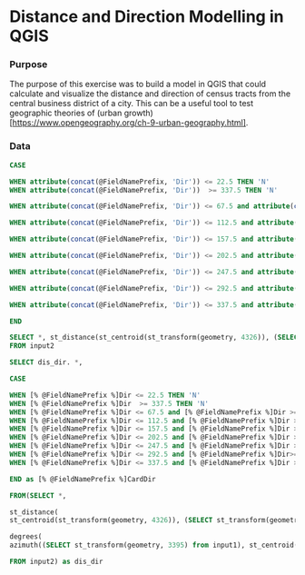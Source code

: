 # Distance and Direction Modelling in QGIS

### Purpose

The purpose of this exercise was to build a model in QGIS that could calculate and visualize the distance and direction of census tracts from the central business district of a city. This can be a useful tool to test geographic theories of (urban growth) [https://www.opengeography.org/ch-9-urban-geography.html].

### Data

```SQL
CASE

WHEN attribute(concat(@FieldNamePrefix, 'Dir')) <= 22.5 THEN 'N'
WHEN attribute(concat(@FieldNamePrefix, 'Dir'))  >= 337.5 THEN 'N'

WHEN attribute(concat(@FieldNamePrefix, 'Dir')) <= 67.5 and attribute(concat(@FieldNamePrefix, 'Dir')) >= 22.5 THEN 'NE'

WHEN attribute(concat(@FieldNamePrefix, 'Dir')) <= 112.5 and attribute(concat(@FieldNamePrefix, 'Dir')) >= 67.5 THEN 'E'

WHEN attribute(concat(@FieldNamePrefix, 'Dir')) <= 157.5 and attribute(concat(@FieldNamePrefix, 'Dir')) >= 112.5 THEN 'SE'

WHEN attribute(concat(@FieldNamePrefix, 'Dir')) <= 202.5 and attribute(concat(@FieldNamePrefix, 'Dir')) >= 157.5 THEN 'S'

WHEN attribute(concat(@FieldNamePrefix, 'Dir')) <= 247.5 and attribute(concat(@FieldNamePrefix, 'Dir')) >= 202.5 THEN 'SW'

WHEN attribute(concat(@FieldNamePrefix, 'Dir')) <= 292.5 and attribute(concat(@FieldNamePrefix, 'Dir')) >= 247.5 THEN 'W'

WHEN attribute(concat(@FieldNamePrefix, 'Dir')) <= 337.5 and attribute(concat(@FieldNamePrefix, 'Dir')) >= 292.5 THEN 'NW'

END
```

```SQL
SELECT *, st_distance(st_centroid(st_transform(geometry, 4326)), (SELECT st_transform(geometry, 4326) from input1), TRUE) as  [% @FieldNamePrefix %]Dist
FROM input2
```
```SQL
SELECT dis_dir. *, 

CASE

WHEN [% @FieldNamePrefix %]Dir <= 22.5 THEN 'N'
WHEN [% @FieldNamePrefix %]Dir  >= 337.5 THEN 'N'
WHEN [% @FieldNamePrefix %]Dir <= 67.5 and [% @FieldNamePrefix %]Dir >= 22.5 THEN 'NE'
WHEN [% @FieldNamePrefix %]Dir <= 112.5 and [% @FieldNamePrefix %]Dir >= 67.5 THEN 'E'
WHEN [% @FieldNamePrefix %]Dir <= 157.5 and [% @FieldNamePrefix %]Dir >= 112.5 THEN 'SE'
WHEN [% @FieldNamePrefix %]Dir <= 202.5 and [% @FieldNamePrefix %]Dir >= 157.5 THEN 'S'
WHEN [% @FieldNamePrefix %]Dir <= 247.5 and [% @FieldNamePrefix %]Dir >= 202.5 THEN 'SW'
WHEN [% @FieldNamePrefix %]Dir <= 292.5 and [% @FieldNamePrefix %]Dir>= 247.5 THEN 'W'
WHEN [% @FieldNamePrefix %]Dir <= 337.5 and [% @FieldNamePrefix %]Dir >= 292.5 THEN 'NW'

END as [% @FieldNamePrefix %]CardDir 

FROM(SELECT *,

st_distance(
st_centroid(st_transform(geometry, 4326)), (SELECT st_transform(geometry, 4326) from input1), TRUE) as  [% @FieldNamePrefix %]Dist,

degrees(
azimuth((SELECT st_transform(geometry, 3395) from input1), st_centroid(st_transform(geometry, 3395)))) as  [% @FieldNamePrefix %]Dir

FROM input2) as dis_dir
```
